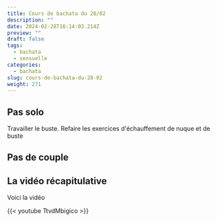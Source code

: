 ```yaml
---
title: Cours de bachata du 28/02
description: ""
date: 2024-02-28T16:14:03.214Z
preview: ""
draft: false
tags:
  - bachata
  - sensuelle
categories:
  - bachata
slug: cours-de-bachata-du-28-02
weight: 271
--- 
```


## Pas solo

Travailler le buste.
Refaire les exercices d'échauffement de nuque et de buste

## Pas de couple


## La vidéo récapitulative

Voici la vidéo

{{< youtube TtvdMbigico >}}

